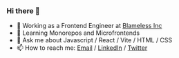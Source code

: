 ### Hi there 👋

- 🔭 Working as a Frontend Engineer at [Blameless Inc](https://blameless.com)
- 🌱 Learning Monorepos and Microfrontends
- 💬 Ask me about Javascript / React / Vite / HTML / CSS
- 📫 How to reach me: [Email](mailto:lgbartroli@gmail.com) / [LinkedIn](https://www.linkedin.com/in/lucas-bartroli-82a48b31/) / [Twitter](https://twitter.com/lbartroli88)
